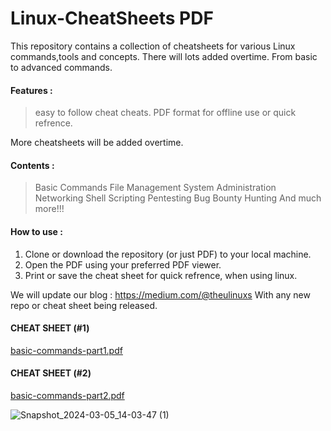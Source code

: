 # Linux-CheatSheets PDF
This repository contains a collection of cheatsheets for various Linux commands,tools and concepts.
There will lots added overtime. From basic to advanced commands.

#### Features :
> easy to follow cheat cheats.
> PDF format for offline use or quick refrence.

More cheatsheets will be added overtime. 

#### Contents :
> Basic Commands
> File Management
> System Administration
> Networking
> Shell Scripting
> Pentesting
> Bug Bounty Hunting
> And much more!!!

#### How to use :
1. Clone or download the repository (or just PDF) to your local machine.
2. Open the PDF using your preferred PDF viewer.
3. Print or save the cheat sheet for quick refrence, when using linux.

We will update our blog : https://medium.com/@theulinuxs 
With any new repo or cheat sheet being released.
 
#### CHEAT SHEET (#1)
[basic-commands-part1.pdf](https://github.com/the-universal-linux-society/Linux-CheatSheets/files/14503877/basic-commands-part1.pdf)



#### CHEAT SHEET (#2)
[basic-commands-part2.pdf](https://github.com/the-universal-linux-society/Linux-CheatSheets/files/14496434/basic-commands-part2.pdf)

![Snapshot_2024-03-05_14-03-47 (1)](https://github.com/the-universal-linux-society/Linux-CheatSheets/assets/161962528/7ef71663-441e-4c77-b059-c1f7b7608793)

